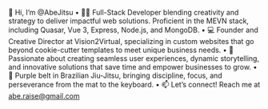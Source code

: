 👋 Hi, I’m @AbeJitsu
	•	🧑‍💻 Full-Stack Developer blending creativity and strategy to deliver impactful web solutions. Proficient in the MEVN stack, including Quasar, Vue 3, Express, Node.js, and MongoDB.
	•	💻 Founder and Creative Director at Vision2Virtual, specializing in custom websites that go beyond cookie-cutter templates to meet unique business needs.
	•	🌟 Passionate about creating seamless user experiences, dynamic storytelling, and innovative solutions that save time and empower businesses to grow.
	•	🥋 Purple belt in Brazilian Jiu-Jitsu, bringing discipline, focus, and perseverance from the mat to the keyboard.
	•	📫 Let’s connect! Reach me at abe.raise@gmail.com

<!---
AbeJitsu/AbeJitsu is a ✨ special ✨ repository because its `README.md` (this file) appears on your GitHub profile.
You can click the Preview link to take a look at your changes.
--->
